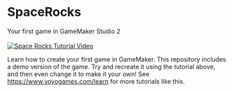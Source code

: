 # SpaceRocks
Your first game in GameMaker Studio 2<br><br>
[![Space Rocks Tutorial Video](http://img.youtube.com/vi/raGK_j1NVdE/0.jpg)](http://www.youtube.com/watch?v=raGK_j1NVdE "Space Rocks Tutorial")

Learn how to create your first game in GameMaker. This repository includes a demo version of the game. Try and recreate it using the tutorial above, and then even change it to make it your own! See https://www.yoyogames.com/learn for more tutorials like this.
